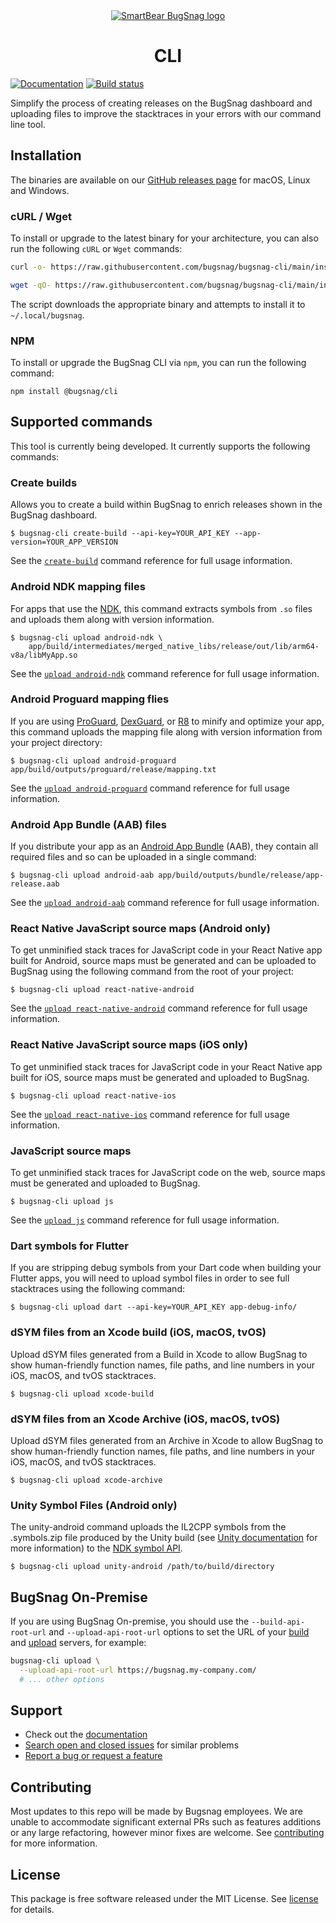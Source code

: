 <div align="center">
  <a href="https://docs.bugsnag.com/build-integrations/bugsnag-cli">
    <picture>
      <source media="(prefers-color-scheme: dark)" srcset="https://assets.smartbear.com/m/3dab7e6cf880aa2b/original/BugSnag-Repository-Header-Dark.svg">
      <img alt="SmartBear BugSnag logo" src="https://assets.smartbear.com/m/3945e02cdc983893/original/BugSnag-Repository-Header-Light.svg">
    </picture>
  </a>
  <h1>CLI</h1>
</div>


[![Documentation](https://img.shields.io/badge/documentation-latest-blue.svg)](https://docs.bugsnag.com/build-integrations/bugsnag-cli/)
[![Build status](https://badge.buildkite.com/4c42f3d6345b14ecdc243abcf974cad0cfd9844e1b0e5f2418.svg)](https://buildkite.com/bugsnag/bugsnag-cli)

Simplify the process of creating releases on the BugSnag dashboard and uploading files to improve the stacktraces in your errors with our command line tool.

## Installation

The binaries are available on our [GitHub releases page](https://github.com/bugsnag/bugsnag-cli/releases) for macOS, Linux and Windows.

### cURL / Wget

To install or upgrade to the latest binary for your architecture, you can also run the following `cURL` or `Wget` commands:

```sh
curl -o- https://raw.githubusercontent.com/bugsnag/bugsnag-cli/main/install.sh | bash
```
```sh
wget -qO- https://raw.githubusercontent.com/bugsnag/bugsnag-cli/main/install.sh | bash
```

The script downloads the appropriate binary and attempts to install it to `~/.local/bugsnag`.

### NPM

To install or upgrade the BugSnag CLI via `npm`, you can run the following command:

`npm install @bugsnag/cli`

## Supported commands

This tool is currently being developed. It currently supports the following commands:

### Create builds

Allows you to create a build within BugSnag to enrich releases shown in the BugSnag dashboard.

    $ bugsnag-cli create-build --api-key=YOUR_API_KEY --app-version=YOUR_APP_VERSION

See the [`create-build`](https://docs.bugsnag.com/build-integrations/bugsnag-cli/create-build/) command reference for full usage information.

### Android NDK mapping files

For apps that use the [NDK](https://developer.android.com/ndk/), this command extracts symbols from `.so` files and uploads them along with version information.

    $ bugsnag-cli upload android-ndk \
        app/build/intermediates/merged_native_libs/release/out/lib/arm64-v8a/libMyApp.so

See the [`upload android-ndk`](https://docs.bugsnag.com/build-integrations/bugsnag-cli/upload-android-ndk/) command reference for full usage information.

### Android Proguard mapping flies

If you are using [ProGuard](https://developer.android.com/studio/build/shrink-code.html), [DexGuard](https://www.guardsquare.com/en/dexguard), or [R8](https://r8.googlesource.com/r8#d8-dexer-and-r8-shrinker) to minify and optimize your app, this command uploads the mapping file along with version information from your project directory:

    $ bugsnag-cli upload android-proguard app/build/outputs/proguard/release/mapping.txt

See the [`upload android-proguard`](https://docs.bugsnag.com/build-integrations/bugsnag-cli/upload-android-proguard/) command reference for full usage information.

### Android App Bundle (AAB) files

If you distribute your app as an [Android App Bundle](https://developer.android.com/guide/app-bundle) (AAB), they contain all required files and so can be uploaded in a single command:

    $ bugsnag-cli upload android-aab app/build/outputs/bundle/release/app-release.aab

See the [`upload android-aab`](https://docs.bugsnag.com/build-integrations/bugsnag-cli/upload-android-ndk/) command reference for full usage information.

### React Native JavaScript source maps (Android only)

To get unminified stack traces for JavaScript code in your React Native app built for Android, source maps must be generated and can be uploaded to BugSnag using the following command from the root of your project:

    $ bugsnag-cli upload react-native-android

See the [`upload react-native-android`](https://docs.bugsnag.com/build-integrations/bugsnag-cli/upload-rn-android/) command reference for full usage information.

### React Native JavaScript source maps (iOS only)

To get unminified stack traces for JavaScript code in your React Native app built for iOS, source maps must be generated and uploaded to BugSnag.

    $ bugsnag-cli upload react-native-ios

See the [`upload react-native-ios`](https://docs.bugsnag.com/build-integrations/bugsnag-cli/upload-rn-ios/) command reference for full usage information.

### JavaScript source maps

To get unminified stack traces for JavaScript code on the web, source maps must be generated and uploaded to BugSnag.

    $ bugsnag-cli upload js

See the [`upload js`](https://docs.bugsnag.com/build-integrations/bugsnag-cli/upload-js/) command reference for full usage information.

### Dart symbols for Flutter

If you are stripping debug symbols from your Dart code when building your Flutter apps, you will need to upload symbol files in order to see full stacktraces using the following command:

    $ bugsnag-cli upload dart --api-key=YOUR_API_KEY app-debug-info/

### dSYM files from an Xcode build (iOS, macOS, tvOS)

Upload dSYM files generated from a Build in Xcode to allow BugSnag to show human-friendly function names, file paths, and line numbers in your iOS, macOS, and tvOS stacktraces.

    $ bugsnag-cli upload xcode-build

### dSYM files from an Xcode Archive (iOS, macOS, tvOS)

Upload dSYM files generated from an Archive in Xcode to allow BugSnag to show human-friendly function names, file paths, and line numbers in your iOS, macOS, and tvOS stacktraces.

    $ bugsnag-cli upload xcode-archive

### Unity Symbol Files (Android only) 

The unity-android command uploads the IL2CPP symbols from the .symbols.zip file produced by the Unity build (see [Unity documentation](https://docs.unity3d.com/Manual/android-symbols.html) for more information) to the [NDK symbol API](https://d1upynpnqddd6j.cloudfront.net/api/ndk-symbol-mapping-upload/).

    $ bugsnag-cli upload unity-android /path/to/build/directory


## BugSnag On-Premise

If you are using BugSnag On-premise, you should use the `--build-api-root-url` and `--upload-api-root-url` options to set the URL of your [build](https://docs.bugsnag.com/on-premise/single-machine/service-ports/#bugsnag-build-api) and [upload](https://docs.bugsnag.com/on-premise/single-machine/service-ports/#bugsnag-upload-server) servers, for example:

```sh
bugsnag-cli upload \
  --upload-api-root-url https://bugsnag.my-company.com/
  # ... other options
```

## Support

* Check out the [documentation](https://docs.bugsnag.com/build-integrations/bugsnag-cli/)
* [Search open and closed issues](https://github.com/bugsnag/bugsnag-cli/issues?q=+) for similar problems
* [Report a bug or request a feature](https://github.com/bugsnag/bugsnag-cli/issues/new)

## Contributing

Most updates to this repo will be made by Bugsnag employees. We are unable to accommodate significant external PRs such as features additions or any large refactoring, however minor fixes are welcome. See [contributing](CONTRIBUTING.md) for more information.

## License

This package is free software released under the MIT License. See [license](./LICENSE) for details.
